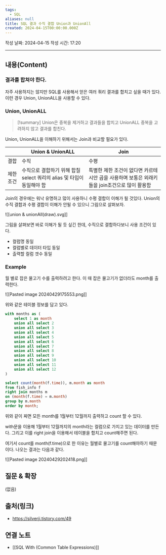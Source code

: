 ```yaml
---
tags:
  - SQL
aliases: null
title: SQL 결과 수직 결합 Union과 UnionAll
created: 2024-04-15T00:00:00.000Z
---
```

작성 날짜: 2024-04-15
작성 시간: 17:20


----
## 내용(Content)

### 결과를 합쳐야 한다.

자주 사용하지는 않지만 SQL를 사용해서 얻은 여러 쿼리 결과를 합치고 싶을 때가 있다.
이런 경우 Union, UnionALL을 사용할 수 있다.

### Union, UnionALL

>[!summary]
>Union은 중복을 제거하고 결과들을 합치고 UnionALL 중복을 고려하지 않고 결과를 합친다.

Union, UnionALL을 이해하기 위해서는 Join과 비교할 필요가 있다.


|       | Union & UnionALL                              | Join                                                   |
| ----- | --------------------------------------------- | ------------------------------------------------------ |
| 결합    | 수직                                            | 수평                                                     |
| 제한 조건 | 수직으로 결합하기 위해 합칠 select 쿼리의 alias 및 타입이 동일해야 함 | 특별한 제한 조건이 없다면 카르테시안 곱을 사용하며 보통은 외래키들을 join조건으로 많이 활용함 |

Join의 경우에는 워낙 유명하고 많이 사용하니 수평 결합이 이해가 될 것있다. Union의
수직 결합과 수평 결합이 이해가 안될 수 있으니 그림으로 살펴보자.

![[union & unionAll(draw).svg]]

그림을 살펴보면 바로 이해가 될 듯 싶긴 한데, 수직으로 결합하다보니 사용 조건이 있다.

- 컬럼명 동일
- 컬럼별로 데이터 타입 동일
- 출력할 컬럼 갯수 동일


### Example

월 별로 잡은 물고기 수를 출력하려고 한다. 이 때 잡은 물고기가 없더라도 month를 출력한다.

![[Pasted image 20240429175553.png]]

위와 같은 테이블 정보를 담고 있다. 



```sql
with months as (
    select 1 as month
    union all select 2
    union all select 3
    union all select 4
    union all select 5
    union all select 6
    union all select 7
    union all select 8
    union all select 9
    union all select 10
    union all select 11
    union all select 12
)

select count(month(f.time)), m.month as month
from fish_info f
right join months m
on (month(f.time) = m.month)
group by m.month
order by month;
```

위와 같이 짜면 모든 month를 1월부터 12월까지 출력하고 count 할 수 있다.

with문을 이용해 1월부터 12월까지의 month라는 컬럼으로 가지고 있는 데이터를 만든다. 그리고 이를 right join을 이용해서 테이블을 합치고 count해주면 된다.

여기서 count를 month(f.time)으로 한 이유는 월별로 물고기를 count해야하기 때문이다.
나오는 결과는 다음과 같다.

![[Pasted image 20240429202418.png]]
## 질문 & 확장

(없음)

## 출처(링크)

- https://silverji.tistory.com/49

## 연결 노트

- [[SQL With (Common Table Expressions)]]








